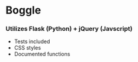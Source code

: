 # Boggle

### Utilizes Flask (Python) + jQuery (Javscript)
+ Tests included
+ CSS styles
+ Documented functions